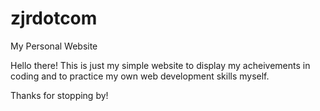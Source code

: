 # zjrdotcom
My Personal Website

Hello there! This is just my simple website to display my acheivements in coding and to practice my own web development skills myself.

Thanks for stopping by!
